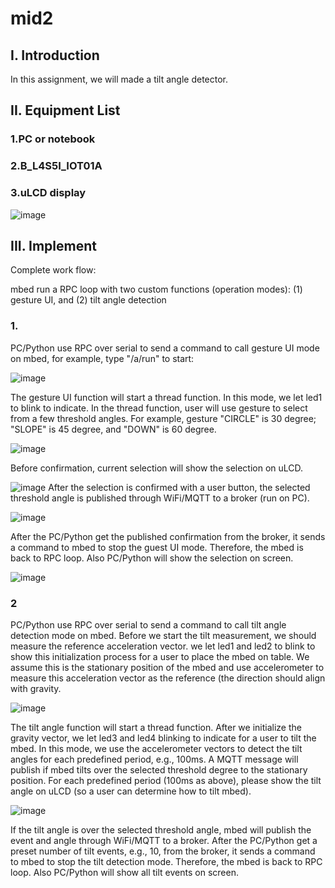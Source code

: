 # mid2

## I. Introduction

In this assignment, we will made a tilt angle detector.

## II. Equipment List
### 1.PC or notebook
### 2.B_L4S5I_IOT01A
### 3.uLCD display

![image](https://github.com/107061105/HW3/blob/master/47276.jpg)

## III. Implement

Complete work flow:

mbed run a RPC loop with two custom functions (operation modes): (1) gesture UI, and (2) tilt angle detection
### 1.
PC/Python use RPC over serial to send a command to call gesture UI mode on mbed, for example,  type "/a/run" to start:

![image](https://github.com/107061105/HW3/blob/master/Screenshot%20from%202021-05-09%2006-09-44.png)

The gesture UI function will start a thread function. In this mode, we let led1 to blink to indicate.
In the thread function, user will use gesture to select from a few threshold angles. For example, gesture "CIRCLE" is 30 degree; "SLOPE" is 45 degree, and "DOWN" is 60 degree.

![image](https://github.com/107061105/HW3/blob/master/Screenshot%20from%202021-05-09%2006-35-02.png)

Before confirmation, current selection will show the selection on uLCD.

![image](https://github.com/107061105/HW3/blob/master/47273.jpg)
After the selection is confirmed with a user button, the selected threshold angle is published through WiFi/MQTT to a broker (run on PC).

![image](https://github.com/107061105/HW3/blob/master/Screenshot%20from%202021-05-09%2006-37-03.png)

After the PC/Python get the published confirmation from the broker, it sends a command to mbed to stop the guest UI mode. Therefore, the mbed is back to RPC loop. Also PC/Python will show the selection on screen.

![image](https://github.com/107061105/HW3/blob/master/47274.jpg)

### 2
PC/Python use RPC over serial to send a command to call tilt angle detection mode on mbed.
Before we start the tilt measurement, we should measure the reference acceleration vector. we let led1 and led2 to blink to show this initialization process for a user to place the mbed on table. We assume this is the stationary position of the mbed and use accelerometer to measure this acceleration vector as the reference (the direction should align with gravity.

![image](https://github.com/107061105/HW3/blob/master/Screenshot%20from%202021-05-09%2006-37-19.png)

The tilt angle function will start a thread function.
After we initialize the gravity vector, we let led3 and led4 blinking to indicate for a user to tilt the mbed. In this mode, we use the accelerometer vectors to detect the tilt angles for each predefined period, e.g., 100ms. A MQTT message will publish if mbed tilts over the selected threshold degree to the stationary position.
For each predefined period (100ms as above), please show the tilt angle on uLCD (so a user can determine how to tilt mbed).

![image](https://github.com/107061105/HW3/blob/master/47275.jpg)

If the tilt angle is over the selected threshold angle, mbed will publish the event and angle through WiFi/MQTT to a broker.
After the PC/Python get a preset number of tilt events, e.g., 10, from the broker, it sends a command to mbed to stop the tilt detection mode. Therefore, the mbed is back to RPC loop. Also PC/Python will show all tilt events on screen.
